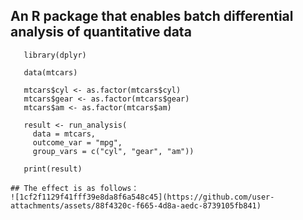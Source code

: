 ## An R package that enables batch differential analysis of quantitative data

```library(Contdiff)
   library(dplyr)

   data(mtcars)

   mtcars$cyl <- as.factor(mtcars$cyl)
   mtcars$gear <- as.factor(mtcars$gear)
   mtcars$am <- as.factor(mtcars$am)

   result <- run_analysis(
     data = mtcars,
     outcome_var = "mpg",
     group_vars = c("cyl", "gear", "am"))

   print(result)

## The effect is as follows：
![1cf2f1129f41fff39e8da8f6a548c45](https://github.com/user-attachments/assets/88f4320c-f665-4d8a-aedc-8739105fb841)
